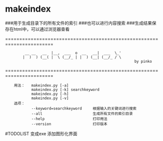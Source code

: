 # makeindex

###用于生成目录下的所有文件的索引
###也可以进行内容搜索
###生成结果保存在html中，可以通过浏览器查看

=======================================================================

             __ __   __  |__,  ___  o  __   __|  ___  \_' 
            |  )  ) (__( |  \ (__/_ | |  ) (__| (__/_ / \     
                                                               by pinko
=======================================================================

        用法：   makeindex.py [-a]
                makeindex.py [-k] searchkeyword
                makeindex.py [-h]
                makeindex.py [-v]
        选项：
                --keyword=searchkeyword     根据输入的关键词进行搜索
                --all                       生成所有文件的索引目录
                --help                      打印用法
                --version                   打印版本
                
#TODOLIST
变成exe
添加图形化界面

